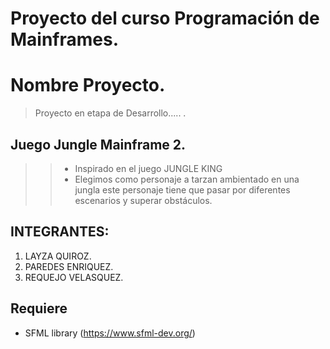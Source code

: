# Proyecto del curso Programación  de Mainframes.

# Nombre Proyecto.
> Proyecto en etapa de Desarrollo..... .

## Juego Jungle Mainframe 2.
>>* Inspirado en el juego JUNGLE KING
>> * Elegimos como personaje a tarzan ambientado en una jungla este personaje tiene que pasar por diferentes escenarios y superar obstáculos. 

## INTEGRANTES:
>
1. LAYZA QUIROZ.
2. PAREDES ENRIQUEZ.
3. REQUEJO VELASQUEZ.

## Requiere
> 
* SFML library (https://www.sfml-dev.org/)
